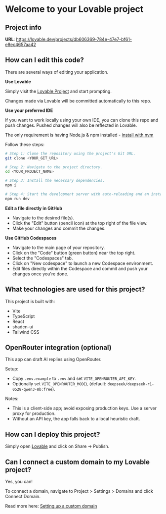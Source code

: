 # Welcome to your Lovable project

## Project info

**URL**: https://lovable.dev/projects/db606369-784e-47e7-bf61-e8ec4657aa42

## How can I edit this code?

There are several ways of editing your application.

**Use Lovable**

Simply visit the [Lovable Project](https://lovable.dev/projects/db606369-784e-47e7-bf61-e8ec4657aa42) and start prompting.

Changes made via Lovable will be committed automatically to this repo.

**Use your preferred IDE**

If you want to work locally using your own IDE, you can clone this repo and push changes. Pushed changes will also be reflected in Lovable.

The only requirement is having Node.js & npm installed - [install with nvm](https://github.com/nvm-sh/nvm#installing-and-updating)

Follow these steps:

```sh
# Step 1: Clone the repository using the project's Git URL.
git clone <YOUR_GIT_URL>

# Step 2: Navigate to the project directory.
cd <YOUR_PROJECT_NAME>

# Step 3: Install the necessary dependencies.
npm i

# Step 4: Start the development server with auto-reloading and an instant preview.
npm run dev
```

**Edit a file directly in GitHub**

- Navigate to the desired file(s).
- Click the "Edit" button (pencil icon) at the top right of the file view.
- Make your changes and commit the changes.

**Use GitHub Codespaces**

- Navigate to the main page of your repository.
- Click on the "Code" button (green button) near the top right.
- Select the "Codespaces" tab.
- Click on "New codespace" to launch a new Codespace environment.
- Edit files directly within the Codespace and commit and push your changes once you're done.

## What technologies are used for this project?

This project is built with:

- Vite
- TypeScript
- React
- shadcn-ui
- Tailwind CSS

## OpenRouter integration (optional)

This app can draft AI replies using OpenRouter.

Setup:
- Copy `.env.example` to `.env` and set `VITE_OPENROUTER_API_KEY`.
- Optionally set `VITE_OPENROUTER_MODEL` (default: `deepseek/deepseek-r1-0528-qwen3-8b:free`).

Notes:
- This is a client-side app; avoid exposing production keys. Use a server proxy for production.
- Without an API key, the app falls back to a local heuristic draft.

## How can I deploy this project?

Simply open [Lovable](https://lovable.dev/projects/db606369-784e-47e7-bf61-e8ec4657aa42) and click on Share -> Publish.

## Can I connect a custom domain to my Lovable project?

Yes, you can!

To connect a domain, navigate to Project > Settings > Domains and click Connect Domain.

Read more here: [Setting up a custom domain](https://docs.lovable.dev/tips-tricks/custom-domain#step-by-step-guide)
